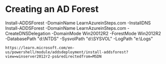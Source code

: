 # Creating an AD Forest

Install-ADDSForest -DomainName LearnAzureinSteps.com -InstallDNS
    Install-ADDSForest -DomainName LearnAzureinSteps.com -CreateDNSDelegation -DomainMode Win20012R2 -ForestMode Win2012R2 -DatabasePath "d:\NTDS" -SysvolPath "d:\SYSVOL" -LogPath "e:\Logs"
    
    https://learn.microsoft.com/en-us/powershell/module/addsdeployment/install-addsforest?view=winserver2012r2-ps&redirectedfrom=MSDN





